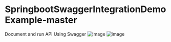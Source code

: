 # SpringbootSwaggerIntegrationDemoExample-master


 Document and run API Using Swagger
![image](https://github.com/chunkityip/SpringbootSwaggerIntegrationDemoExample-master/assets/47329780/7a8def9b-4bba-49df-a912-57321ec45df3)
![image](https://github.com/chunkityip/SpringbootSwaggerIntegrationDemoExample-master/assets/47329780/aeda3aea-eaed-48fe-9bee-efd35a45248a)

